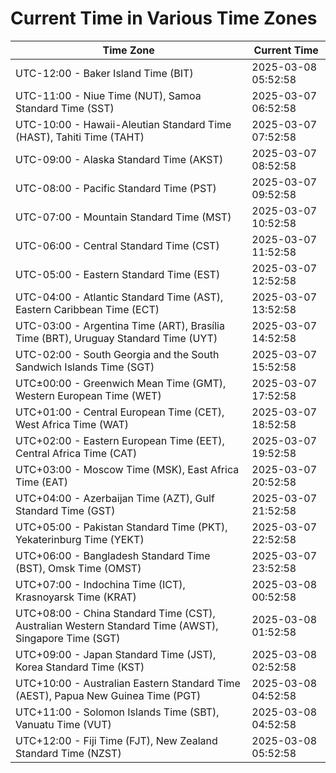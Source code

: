 # Current Time in Various Time Zones

| Time Zone | Current Time |
|-----------|--------------|
| UTC-12:00 - Baker Island Time (BIT) | 2025-03-08 05:52:58 |
| UTC-11:00 - Niue Time (NUT), Samoa Standard Time (SST) | 2025-03-07 06:52:58 |
| UTC-10:00 - Hawaii-Aleutian Standard Time (HAST), Tahiti Time (TAHT) | 2025-03-07 07:52:58 |
| UTC-09:00 - Alaska Standard Time (AKST) | 2025-03-07 08:52:58 |
| UTC-08:00 - Pacific Standard Time (PST) | 2025-03-07 09:52:58 |
| UTC-07:00 - Mountain Standard Time (MST) | 2025-03-07 10:52:58 |
| UTC-06:00 - Central Standard Time (CST) | 2025-03-07 11:52:58 |
| UTC-05:00 - Eastern Standard Time (EST) | 2025-03-07 12:52:58 |
| UTC-04:00 - Atlantic Standard Time (AST), Eastern Caribbean Time (ECT) | 2025-03-07 13:52:58 |
| UTC-03:00 - Argentina Time (ART), Brasília Time (BRT), Uruguay Standard Time (UYT) | 2025-03-07 14:52:58 |
| UTC-02:00 - South Georgia and the South Sandwich Islands Time (SGT) | 2025-03-07 15:52:58 |
| UTC±00:00 - Greenwich Mean Time (GMT), Western European Time (WET) | 2025-03-07 17:52:58 |
| UTC+01:00 - Central European Time (CET), West Africa Time (WAT) | 2025-03-07 18:52:58 |
| UTC+02:00 - Eastern European Time (EET), Central Africa Time (CAT) | 2025-03-07 19:52:58 |
| UTC+03:00 - Moscow Time (MSK), East Africa Time (EAT) | 2025-03-07 20:52:58 |
| UTC+04:00 - Azerbaijan Time (AZT), Gulf Standard Time (GST) | 2025-03-07 21:52:58 |
| UTC+05:00 - Pakistan Standard Time (PKT), Yekaterinburg Time (YEKT) | 2025-03-07 22:52:58 |
| UTC+06:00 - Bangladesh Standard Time (BST), Omsk Time (OMST) | 2025-03-07 23:52:58 |
| UTC+07:00 - Indochina Time (ICT), Krasnoyarsk Time (KRAT) | 2025-03-08 00:52:58 |
| UTC+08:00 - China Standard Time (CST), Australian Western Standard Time (AWST), Singapore Time (SGT) | 2025-03-08 01:52:58 |
| UTC+09:00 - Japan Standard Time (JST), Korea Standard Time (KST) | 2025-03-08 02:52:58 |
| UTC+10:00 - Australian Eastern Standard Time (AEST), Papua New Guinea Time (PGT) | 2025-03-08 04:52:58 |
| UTC+11:00 - Solomon Islands Time (SBT), Vanuatu Time (VUT) | 2025-03-08 04:52:58 |
| UTC+12:00 - Fiji Time (FJT), New Zealand Standard Time (NZST) | 2025-03-08 05:52:58 |
